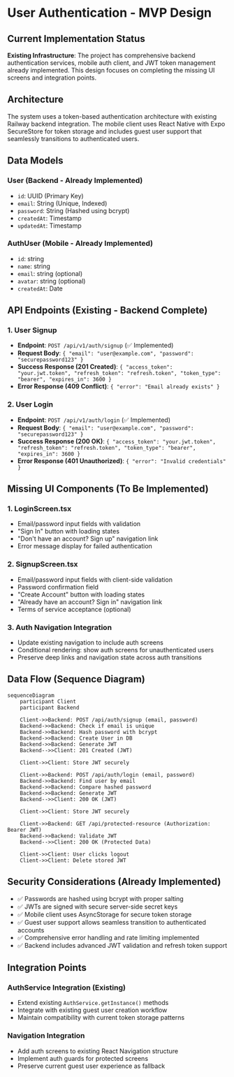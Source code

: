 # User Authentication - MVP Design

## Current Implementation Status
**Existing Infrastructure**: The project has comprehensive backend authentication services, mobile auth client, and JWT token management already implemented. This design focuses on completing the missing UI screens and integration points.

## Architecture

The system uses a token-based authentication architecture with existing Railway backend integration. The mobile client uses React Native with Expo SecureStore for token storage and includes guest user support that seamlessly transitions to authenticated users.

## Data Models

### User (Backend - Already Implemented)

- `id`: UUID (Primary Key)
- `email`: String (Unique, Indexed) 
- `password`: String (Hashed using bcrypt)
- `createdAt`: Timestamp
- `updatedAt`: Timestamp

### AuthUser (Mobile - Already Implemented)

- `id`: string
- `name`: string
- `email`: string (optional)
- `avatar`: string (optional)
- `createdAt`: Date

## API Endpoints (Existing - Backend Complete)

### 1. User Signup

- **Endpoint**: `POST /api/v1/auth/signup` (✅ Implemented)
- **Request Body**: `{ "email": "user@example.com", "password": "securepassword123" }`
- **Success Response (201 Created)**: `{ "access_token": "your.jwt.token", "refresh_token": "refresh.token", "token_type": "bearer", "expires_in": 3600 }`
- **Error Response (409 Conflict)**: `{ "error": "Email already exists" }`

### 2. User Login

- **Endpoint**: `POST /api/v1/auth/login` (✅ Implemented)
- **Request Body**: `{ "email": "user@example.com", "password": "securepassword123" }`
- **Success Response (200 OK)**: `{ "access_token": "your.jwt.token", "refresh_token": "refresh.token", "token_type": "bearer", "expires_in": 3600 }`
- **Error Response (401 Unauthorized)**: `{ "error": "Invalid credentials" }`

## Missing UI Components (To Be Implemented)

### 1. LoginScreen.tsx
- Email/password input fields with validation
- "Sign In" button with loading states
- "Don't have an account? Sign up" navigation link
- Error message display for failed authentication

### 2. SignupScreen.tsx  
- Email/password input fields with client-side validation
- Password confirmation field
- "Create Account" button with loading states
- "Already have an account? Sign in" navigation link
- Terms of service acceptance (optional)

### 3. Auth Navigation Integration
- Update existing navigation to include auth screens
- Conditional rendering: show auth screens for unauthenticated users
- Preserve deep links and navigation state across auth transitions

## Data Flow (Sequence Diagram)

```mermaid
sequenceDiagram
    participant Client
    participant Backend

    Client->>Backend: POST /api/auth/signup (email, password)
    Backend->>Backend: Check if email is unique
    Backend->>Backend: Hash password with bcrypt
    Backend->>Backend: Create User in DB
    Backend->>Backend: Generate JWT
    Backend-->>Client: 201 Created (JWT)

    Client->>Client: Store JWT securely

    Client->>Backend: POST /api/auth/login (email, password)
    Backend->>Backend: Find user by email
    Backend->>Backend: Compare hashed password
    Backend->>Backend: Generate JWT
    Backend-->>Client: 200 OK (JWT)

    Client->>Client: Store JWT securely

    Client->>Backend: GET /api/protected-resource (Authorization: Bearer JWT)
    Backend->>Backend: Validate JWT
    Backend-->>Client: 200 OK (Protected Data)

    Client->>Client: User clicks logout
    Client->>Client: Delete stored JWT
````

## Security Considerations (Already Implemented)

- ✅ Passwords are hashed using bcrypt with proper salting
- ✅ JWTs are signed with secure server-side secret keys  
- ✅ Mobile client uses AsyncStorage for secure token storage
- ✅ Guest user support allows seamless transition to authenticated accounts
- ✅ Comprehensive error handling and rate limiting implemented
- ✅ Backend includes advanced JWT validation and refresh token support

## Integration Points

### AuthService Integration (Existing)
- Extend existing `AuthService.getInstance()` methods
- Integrate with existing guest user creation workflow
- Maintain compatibility with current token storage patterns

### Navigation Integration  
- Add auth screens to existing React Navigation structure
- Implement auth guards for protected screens
- Preserve current guest user experience as fallback

